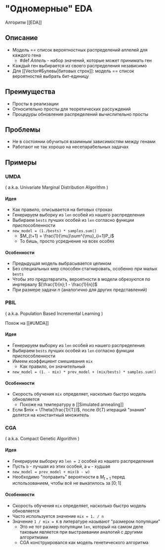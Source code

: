 # "Одномерные" EDA

Алгоритм [[EDA]]

## Описание

* Модель == список вероятностных распределений аллелей для каждого гена
	* #def *Аллель* - набор значений, которые может принимать ген
* Каждый ген выбирается из своего распределения независимо
* Для [[Vector#Булевы|битовых строк]]: модель == список вероятностей выбрать бит-единицу

## Преимущества

* Просты в реализации
* Относительно просты для теоретических рассуждений
* Процедуры обновления распределений вычислительно просты

## Проблемы

* Не в состоянии обучиться взаимным зависимостям между генами
* Работают не так хорошо на несепарабельных задачах

## Примеры

### UMDA

( a.k.a. Univariate Marginal Distribution Algorithm )

#### Идея

* Как правило, описывается на битовых строках
* Генерируем выборку из `len` особей из нашего распределения
* Выбираем `bests` лучших особей из `len` согласно функции приспособленности
* `new_model = (1./bests) * samples.sum()`
	* $M_{t+1} = \frac{1}{\mu}\sum^{\mu}_{i=1}P_i$
	* То бишь, просто усреднение на всех особях

#### Особенности

* Предыдущая модель выбрасывается целиком
* Без специальных мер способен стагнировать, особенно при малых `bests`
* Чтобы это предотвратить, вероятности в модели обрезуются по инртервалу $[\frac{1}{n};1 - \frac{1}{n}]$
* При размере задачи $n$ (аналогично для других представлений)

### PBIL

( a.k.a. Population Based Incremental Learning )

Похож на [[#UMDA]]

#### Идея

* Генерируем выборку из `len` особей из нашего распределения
* Выбираем `bests` лучших особей из `len` согласно функции приспособленности
* Имеем коэффициент смешивания `mix`
	* Как правило, он значительный
* `new_model = (1. - mix) * prev_model + (mix/bests) * samples.sum()`

#### Особенности

* Скорость обучения `mix` определяет, насколько быстро модель обновляется
	* Похоже на температуру в [[Simulated annealing]]
* Если $mix = \Theta(\frac{1}{T})$, после $\Theta(T)$ итераций "знания" делятся на константный множитель


### CGA

( a.k.a. Compact Genetic Algorithm )

#### Идея

* Генерируем выборку из `len = 2` особей из нашего распределения
* Пусть `b` - лучшая из этих особей, а `w` - худшая
* `new_model = prev_model + mix(b - w)`
* Необходимо "поправить" вероятности в $M_{t+1}$ перед использованием, чтобы всё не выкатилось за $[0; 1]$

#### Особенности

* Скорость обучения `mix` определяет, насколько быстро модель обновляется
* Часто используется значение `mix = 1. / n`
* Значение `1 / mix = K` в литературе называют "размером популяции"
	* Это не тот размер популяции `len`, который на самом деле таковым является при выстраивании аналогий с другими алгоритмами
	* CGA конструировался как модель генетического алгоритма